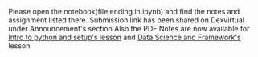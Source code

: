 Please open the notebook(file ending in.ipynb) and find the notes and assignment listed there. Submission link has been shared on Dexvirtual under Announcement's section
Also the PDF Notes are now available for [Intro to python and setup's lesson](https://github.com/Joy879/Africa-Data-School-Curriculum/blob/main/notebooks/3_Intro_to_Python/04%20Python.pdf) and [Data Science and Framework's](https://github.com/Joy879/Africa-Data-School-Curriculum/tree/main/notebooks/2_Frameworks_%26_Tools) lesson
